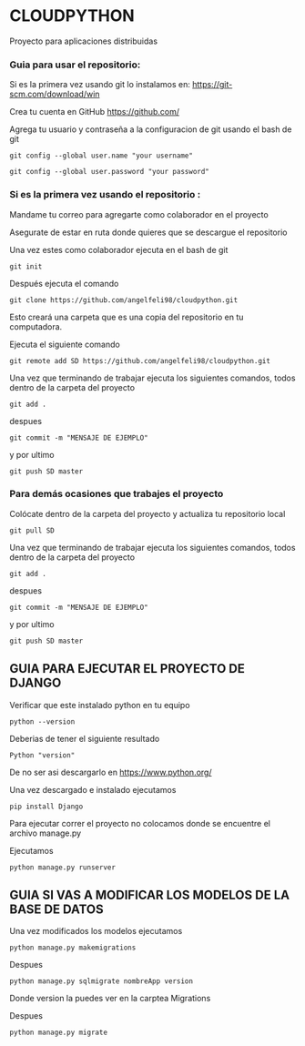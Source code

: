# CLOUDPYTHON 

Proyecto para aplicaciones distribuidas

### Guia para usar el repositorio:

Si es la primera vez usando git lo instalamos en: https://git-scm.com/download/win

Crea tu cuenta en GitHub https://github.com/

Agrega tu usuario y contraseña a la configuracion de git usando el bash de git

```
git config --global user.name "your username"

git config --global user.password "your password"
```


### Si es la primera vez usando el repositorio :

Mandame tu correo para agregarte como colaborador en el proyecto

Asegurate de estar en ruta donde quieres que se descargue el repositorio

Una vez estes como colaborador ejecuta en el bash de git 
```
git init
```

Después ejecuta el comando
```
git clone https://github.com/angelfeli98/cloudpython.git
```
Esto creará una carpeta que es una copia del repositorio en tu computadora.


Ejecuta el siguiente comando 

```
git remote add SD https://github.com/angelfeli98/cloudpython.git
```

Una vez que terminando de trabajar ejecuta los siguientes comandos, todos dentro de la carpeta del proyecto

```
git add .
```

despues 

```
git commit -m "MENSAJE DE EJEMPLO"
```

y por ultimo 

```
git push SD master
```


### Para demás ocasiones que trabajes el proyecto

Colócate dentro de la carpeta del proyecto y actualiza tu repositorio local 
 
```
git pull SD
```

Una vez que terminando de trabajar ejecuta los siguientes comandos, todos dentro de la carpeta del proyecto

```
git add .
```

despues 

```
git commit -m "MENSAJE DE EJEMPLO"
```

y por ultimo 

```
git push SD master
```

## GUIA PARA EJECUTAR EL PROYECTO DE DJANGO

Verificar que este instalado python en tu equipo 

```
python --version 
```
Deberias de tener el siguiente resultado

```
Python "version"
```

De no ser asi descargarlo en https://www.python.org/

Una vez descargado e instalado ejecutamos 

```
pip install Django
```

Para ejecutar correr el proyecto no colocamos donde se encuentre el archivo manage.py

Ejecutamos 

```
python manage.py runserver
```

## GUIA SI VAS A MODIFICAR LOS MODELOS DE LA BASE DE DATOS 

Una vez modificados los modelos ejecutamos 

```
python manage.py makemigrations 
```
Despues 

 ```
python manage.py sqlmigrate nombreApp version
 ```
 Donde version la puedes ver en la carptea Migrations 

 Despues 
  ```
python manage.py migrate 
  ```


